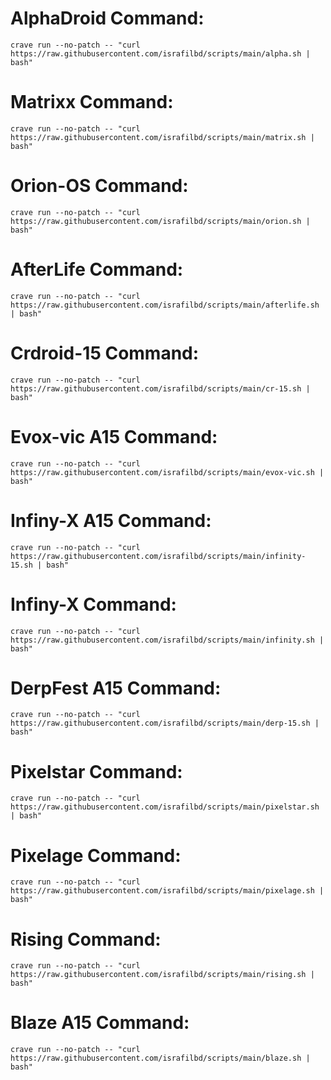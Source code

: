 # AlphaDroid Command:
```
crave run --no-patch -- "curl https://raw.githubusercontent.com/israfilbd/scripts/main/alpha.sh | bash"
```
# Matrixx Command:
```
crave run --no-patch -- "curl https://raw.githubusercontent.com/israfilbd/scripts/main/matrix.sh | bash"
```
# Orion-OS Command:
```
crave run --no-patch -- "curl https://raw.githubusercontent.com/israfilbd/scripts/main/orion.sh | bash"
```
# AfterLife Command:
```
crave run --no-patch -- "curl https://raw.githubusercontent.com/israfilbd/scripts/main/afterlife.sh | bash"
```
# Crdroid-15 Command:
```
crave run --no-patch -- "curl https://raw.githubusercontent.com/israfilbd/scripts/main/cr-15.sh | bash"
```
# Evox-vic A15 Command:
```
crave run --no-patch -- "curl https://raw.githubusercontent.com/israfilbd/scripts/main/evox-vic.sh | bash"
```
# Infiny-X A15 Command:
```
crave run --no-patch -- "curl https://raw.githubusercontent.com/israfilbd/scripts/main/infinity-15.sh | bash"
```
# Infiny-X Command:
```
crave run --no-patch -- "curl https://raw.githubusercontent.com/israfilbd/scripts/main/infinity.sh | bash"
```
# DerpFest A15 Command:
```
crave run --no-patch -- "curl https://raw.githubusercontent.com/israfilbd/scripts/main/derp-15.sh | bash"
```
# Pixelstar Command:
```
crave run --no-patch -- "curl https://raw.githubusercontent.com/israfilbd/scripts/main/pixelstar.sh | bash"
```
# Pixelage Command:
```
crave run --no-patch -- "curl https://raw.githubusercontent.com/israfilbd/scripts/main/pixelage.sh | bash"
```
# Rising Command:
```
crave run --no-patch -- "curl https://raw.githubusercontent.com/israfilbd/scripts/main/rising.sh | bash"
```
# Blaze A15 Command:
```
crave run --no-patch -- "curl https://raw.githubusercontent.com/israfilbd/scripts/main/blaze.sh | bash"
```

